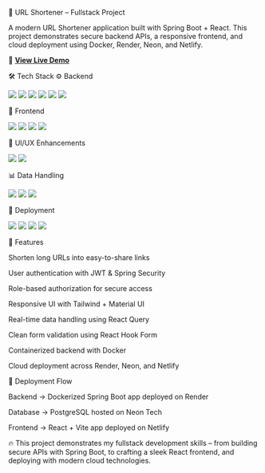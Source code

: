 🔗 URL Shortener – Fullstack Project

A modern URL Shortener application built with Spring Boot + React.
This project demonstrates secure backend APIs, a responsive frontend, and cloud deployment using Docker, Render, Neon, and Netlify.

🔗 **[View Live Demo](https://coruscating-kheer-2f5d19.netlify.app/)**

🛠️ Tech Stack
⚙️ Backend

<p align="left"> <img src="https://img.shields.io/badge/Spring_Boot-6DB33F?style=for-the-badge&logo=springboot&logoColor=white" /> <img src="https://img.shields.io/badge/Spring_Security-6DB33F?style=for-the-badge&logo=springsecurity&logoColor=white" /> <img src="https://img.shields.io/badge/PostgreSQL-4169E1?style=for-the-badge&logo=postgresql&logoColor=white" /> <img src="https://img.shields.io/badge/JWT-000000?style=for-the-badge&logo=jsonwebtokens&logoColor=white" /> <img src="https://img.shields.io/badge/Lombok-BC2C27?style=for-the-badge&logoColor=white" /> <img src="https://img.shields.io/badge/Maven-C71A36?style=for-the-badge&logo=apachemaven&logoColor=white" /> </p>
🎨 Frontend
<p align="left"> <img src="https://img.shields.io/badge/React-20232A?style=for-the-badge&logo=react&logoColor=61DAFB" /> <img src="https://img.shields.io/badge/Vite-646CFF?style=for-the-badge&logo=vite&logoColor=FFD62E" /> <img src="https://img.shields.io/badge/Tailwind_CSS-38B2AC?style=for-the-badge&logo=tailwind-css&logoColor=white" /> <img src="https://img.shields.io/badge/React_Router-CA4245?style=for-the-badge&logo=react-router&logoColor=white" /> </p>
💎 UI/UX Enhancements
<p align="left"> <img src="https://img.shields.io/badge/MUI-007FFF?style=for-the-badge&logo=mui&logoColor=white" /> <img src="https://img.shields.io/badge/Emotion-DB7093?style=for-the-badge" /> </p>
📊 Data Handling
<p align="left"> <img src="https://img.shields.io/badge/React_Query-FF4154?style=for-the-badge&logo=reactquery&logoColor=white" /> <img src="https://img.shields.io/badge/Axios-5A29E4?style=for-the-badge&logo=axios&logoColor=white" /> <img src="https://img.shields.io/badge/React_Hook_Form-EC5990?style=for-the-badge&logo=reacthookform&logoColor=white" /> </p>
🚀 Deployment
<p align="left"> <img src="https://img.shields.io/badge/Docker-2496ED?style=for-the-badge&logo=docker&logoColor=white" /> <img src="https://img.shields.io/badge/Render-46E3B7?style=for-the-badge&logo=render&logoColor=white" /> <img src="https://img.shields.io/badge/Netlify-00C7B7?style=for-the-badge&logo=netlify&logoColor=white" /> <img src="https://img.shields.io/badge/Neon_Tech-00E599?style=for-the-badge&logo=postgresql&logoColor=white" /> </p>
📁 Features

Shorten long URLs into easy-to-share links

User authentication with JWT & Spring Security

Role-based authorization for secure access

Responsive UI with Tailwind + Material UI

Real-time data handling using React Query

Clean form validation using React Hook Form

Containerized backend with Docker

Cloud deployment across Render, Neon, and Netlify

🚀 Deployment Flow

Backend → Dockerized Spring Boot app deployed on Render

Database → PostgreSQL hosted on Neon Tech

Frontend → React + Vite app deployed on Netlify

🔥 This project demonstrates my fullstack development skills – from building secure APIs with Spring Boot, to crafting a sleek React frontend, and deploying with modern cloud technologies.
